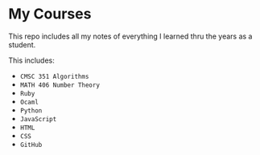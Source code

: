 
# My Courses
This repo includes all my notes of everything I learned thru the years as a student.

This includes:
- `CMSC 351 Algorithms`
- `MATH 406 Number Theory`
- `Ruby`
- `Ocaml`
- `Python`
- `JavaScript`
- `HTML`
- `CSS`
- `GitHub`